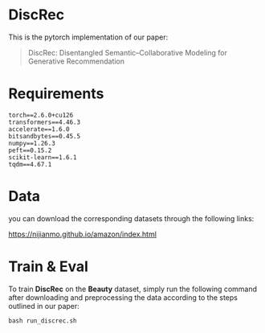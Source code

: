 # DiscRec

This is the pytorch implementation of our paper:

> DiscRec: Disentangled Semantic–Collaborative Modeling for Generative Recommendation

# Requirements

```
torch==2.6.0+cu126
transformers==4.46.3
accelerate==1.6.0
bitsandbytes==0.45.5
numpy==1.26.3
peft==0.15.2
scikit-learn==1.6.1
tqdm==4.67.1
```

# Data

you can download the corresponding datasets through the following links:

https://nijianmo.github.io/amazon/index.html

# Train & Eval

To train **DiscRec** on the **Beauty** dataset, simply run the following command after downloading and preprocessing the data according to the steps outlined in our paper:

```
bash run_discrec.sh  
```

